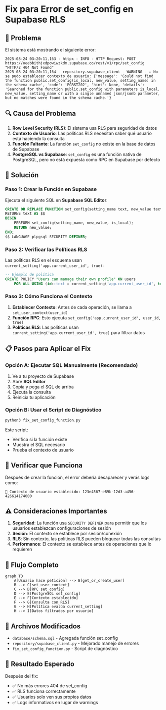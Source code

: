 # Fix para Error de set_config en Supabase RLS

## 🐛 Problema

El sistema está mostrando el siguiente error:

```
2025-08-24 03:20:11,163 - httpx - INFO - HTTP Request: POST https://oeebbithjxdpowiwzkdm.supabase.co/rest/v1/rpc/set_config "HTTP/2 404 Not Found"
2025-08-24 03:20:11,164 - repository.supabase_client - WARNING - ⚠️ No se pudo establecer contexto de usuario: {'message': 'Could not find the function public.set_config(is_local, new_value, setting_name) in the schema cache', 'code': 'PGRST202', 'hint': None, 'details': 'Searched for the function public.set_config with parameters is_local, new_value, setting_name or with a single unnamed json/jsonb parameter, but no matches were found in the schema cache.'}
```

## 🔍 Causa del Problema

1. **Row Level Security (RLS)**: El sistema usa RLS para seguridad de datos
2. **Contexto de Usuario**: Las políticas RLS necesitan saber qué usuario está haciendo la consulta
3. **Función Faltante**: La función `set_config` no existe en la base de datos de Supabase
4. **PostgreSQL vs Supabase**: `set_config` es una función nativa de PostgreSQL, pero no está expuesta como RPC en Supabase por defecto

## 🔧 Solución

### Paso 1: Crear la Función en Supabase

Ejecuta el siguiente SQL en **Supabase SQL Editor**:

```sql
CREATE OR REPLACE FUNCTION set_config(setting_name text, new_value text, is_local boolean DEFAULT false)
RETURNS text AS $$
BEGIN
    PERFORM set_config(setting_name, new_value, is_local);
    RETURN new_value;
END;
$$ LANGUAGE plpgsql SECURITY DEFINER;
```

### Paso 2: Verificar las Políticas RLS

Las políticas RLS en el esquema usan `current_setting('app.current_user_id', true)`:

```sql
-- Ejemplo de política
CREATE POLICY "Users can manage their own profile" ON users
    FOR ALL USING (id::text = current_setting('app.current_user_id', true));
```

### Paso 3: Cómo Funciona el Contexto

1. **Establecer Contexto**: Antes de cada operación, se llama a `set_user_context(user_id)`
2. **Función RPC**: Esto ejecuta `set_config('app.current_user_id', user_id, true)`
3. **Políticas RLS**: Las políticas usan `current_setting('app.current_user_id', true)` para filtrar datos

## 📋 Pasos para Aplicar el Fix

### Opción A: Ejecutar SQL Manualmente (Recomendado)

1. Ve a tu proyecto de Supabase
2. Abre **SQL Editor**
3. Copia y pega el SQL de arriba
4. Ejecuta la consulta
5. Reinicia tu aplicación

### Opción B: Usar el Script de Diagnóstico

```bash
python3 fix_set_config_function.py
```

Este script:

- Verifica si la función existe
- Muestra el SQL necesario
- Prueba el contexto de usuario

## 🧪 Verificar que Funciona

Después de crear la función, el error debería desaparecer y verás logs como:

```
🔐 Contexto de usuario establecido: 123e4567-e89b-12d3-a456-426614174000
```

## ⚠️ Consideraciones Importantes

1. **Seguridad**: La función usa `SECURITY DEFINER` para permitir que los usuarios establezcan configuraciones de sesión
2. **Sesión**: El contexto se establece por sesión/conexión
3. **RLS**: Sin contexto, las políticas RLS pueden bloquear todas las consultas
4. **Performance**: El contexto se establece antes de operaciones que lo requieren

## 🔄 Flujo Completo

```mermaid
graph TD
    A[Usuario hace petición] --> B[get_or_create_user]
    B --> C[set_user_context]
    C --> D[RPC set_config]
    D --> E[PostgreSQL set_config]
    E --> F[Contexto establecido]
    F --> G[Consulta con RLS]
    G --> H[Política evalúa current_setting]
    H --> I[Datos filtrados por usuario]
```

## 📝 Archivos Modificados

- `database/schema.sql` - Agregada función set_config
- `repository/supabase_client.py` - Mejorado manejo de errores
- `fix_set_config_function.py` - Script de diagnóstico

## 🎯 Resultado Esperado

Después del fix:

- ✅ No más errores 404 de set_config
- ✅ RLS funciona correctamente
- ✅ Usuarios solo ven sus propios datos
- ✅ Logs informativos en lugar de warnings
